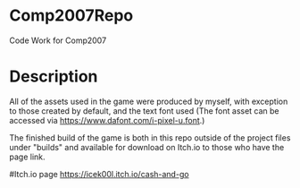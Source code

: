 # Comp2007Repo
Code Work for Comp2007

# Description
All of the assets used in the game were produced by myself, with exception to those created by default, and the text font used 
(The font asset can be accessed via https://www.dafont.com/i-pixel-u.font.)

The finished build of the game is both in this repo outside of the project files under "builds" and available for download on Itch.io to those who have the page link.

#Itch.io page
https://icek00l.itch.io/cash-and-go
